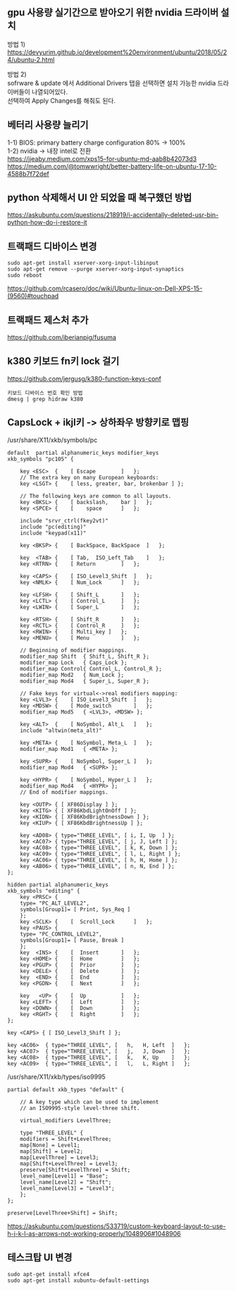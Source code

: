 ## gpu 사용량 실기간으로 받아오기 위한 nvidia 드라이버 설치  
방법 1)  
https://devyurim.github.io/development%20environment/ubuntu/2018/05/24/ubuntu-2.html  

방법 2)  
sofrware & update 에서 Additional Drivers 탭을 선택하면 설치 가능한 nvidia 드라이버들이 나열되어있다.  
선택하여 Apply Changes를 해줘도 된다.  

## 베터리 사용량 늘리기
1-1) BIOS: primary battery charge configuration 80% -> 100%  
1-2) nvidia -> 내장 intel로 전환  
https://jjeaby.medium.com/xps15-for-ubuntu-md-aab8b42073d3  
https://medium.com/@tomwwright/better-battery-life-on-ubuntu-17-10-4588b7f72def

## python 삭제해서 UI 안 되었을 때 복구했던 방법  
https://askubuntu.com/questions/218919/i-accidentally-deleted-usr-bin-python-how-do-i-restore-it  

## 트랙패드 디바이스  변경
```
sudo apt-get install xserver-xorg-input-libinput
sudo apt-get remove --purge xserver-xorg-input-synaptics
sudo reboot
```
https://github.com/rcasero/doc/wiki/Ubuntu-linux-on-Dell-XPS-15-(9560)#touchpad  

## 트랙패드 제스처 추가
https://github.com/iberianpig/fusuma  

## k380 키보드 fn키 lock 걸기  
https://github.com/jergusg/k380-function-keys-conf  
```
키보드 디바이스 번호 확인 방법  
dmesg | grep hidraw k380 
``` 
## CapsLock + ikjl키 -> 상하좌우 방향키로 맵핑  
/usr/share/X11/xkb/symbols/pc    
```
default  partial alphanumeric_keys modifier_keys
xkb_symbols "pc105" {

    key <ESC>  {	[ Escape		]	};
    // The extra key on many European keyboards:
    key <LSGT> {	[ less, greater, bar, brokenbar ] };

    // The following keys are common to all layouts.
    key <BKSL> {	[ backslash,	bar	]	};
    key <SPCE> {	[ 	 space		]	};

    include "srvr_ctrl(fkey2vt)"
    include "pc(editing)"
    include "keypad(x11)"

    key <BKSP> {	[ BackSpace, BackSpace	]	};

    key  <TAB> {	[ Tab,	ISO_Left_Tab	]	};
    key <RTRN> {	[ Return		]	};

    key <CAPS> {	[ ISO_Level3_Shift	]	};
    key <NMLK> {	[ Num_Lock 		]	};

    key <LFSH> {	[ Shift_L		]	};
    key <LCTL> {	[ Control_L		]	};
    key <LWIN> {	[ Super_L		]	};

    key <RTSH> {	[ Shift_R		]	};
    key <RCTL> {	[ Control_R		]	};
    key <RWIN> {	[ Multi_key	]	};
    key <MENU> {	[ Menu			]	};

    // Beginning of modifier mappings.
    modifier_map Shift  { Shift_L, Shift_R };
    modifier_map Lock   { Caps_Lock };
    modifier_map Control{ Control_L, Control_R };
    modifier_map Mod2   { Num_Lock };
    modifier_map Mod4   { Super_L, Super_R };

    // Fake keys for virtual<->real modifiers mapping:
    key <LVL3> {	[ ISO_Level3_Shift	]	};
    key <MDSW> {	[ Mode_switch 		]	};
    modifier_map Mod5   { <LVL3>, <MDSW> };

    key <ALT>  {	[ NoSymbol, Alt_L	]	};
    include "altwin(meta_alt)"

    key <META> {	[ NoSymbol, Meta_L	]	};
    modifier_map Mod1   { <META> };

    key <SUPR> {	[ NoSymbol, Super_L	]	};
    modifier_map Mod4   { <SUPR> };

    key <HYPR> {	[ NoSymbol, Hyper_L	]	};
    modifier_map Mod4   { <HYPR> };
    // End of modifier mappings.

    key <OUTP> { [ XF86Display ] };
    key <KITG> { [ XF86KbdLightOnOff ] };
    key <KIDN> { [ XF86KbdBrightnessDown ] };
    key <KIUP> { [ XF86KbdBrightnessUp ] };

    key <AD08> { type="THREE_LEVEL", [ i, I, Up  ] };
    key <AC07> { type="THREE_LEVEL", [ j, J, Left ] };
    key <AC08> { type="THREE_LEVEL", [ k, K, Down ] };
    key <AC09> { type="THREE_LEVEL", [ l, L, Right ] };
    key <AC06> { type="THREE_LEVEL", [ h, H, Home ] };
    key <AB06> { type="THREE_LEVEL", [ n, N, End ] };
};

hidden partial alphanumeric_keys
xkb_symbols "editing" {
    key <PRSC> {
	type= "PC_ALT_LEVEL2",
	symbols[Group1]= [ Print, Sys_Req ]
    };
    key <SCLK> {	[  Scroll_Lock		]	};
    key <PAUS> {
	type= "PC_CONTROL_LEVEL2",
	symbols[Group1]= [ Pause, Break ]
    };
    key  <INS> {	[  Insert		]	};
    key <HOME> {	[  Home			]	};
    key <PGUP> {	[  Prior		]	};
    key <DELE> {	[  Delete		]	};
    key  <END> {	[  End			]	};
    key <PGDN> {	[  Next			]	};

    key   <UP> {	[  Up			]	};
    key <LEFT> {	[  Left			]	};
    key <DOWN> {	[  Down			]	};
    key <RGHT> {	[  Right		]	};
};
```
```
key <CAPS> { [ ISO_Level3_Shift ] };

key <AC06>  { type="THREE_LEVEL", [   h,   H, Left  ]   }; 
key <AC07>  { type="THREE_LEVEL", [   j,   J, Down  ]   }; 
key <AC08>  { type="THREE_LEVEL", [   k,   K, Up    ]   }; 
key <AC09>  { type="THREE_LEVEL", [   l,   L, Right ]   }; 
```

/usr/share/X11/xkb/types/iso9995  
```
partial default xkb_types "default" {

    // A key type which can be used to implement
    // an ISO9995-style level-three shift.

    virtual_modifiers LevelThree;

    type "THREE_LEVEL" {
	modifiers = Shift+LevelThree;
	map[None] = Level1;
	map[Shift] = Level2;
	map[LevelThree] = Level3;
	map[Shift+LevelThree] = Level3;
	preserve[Shift+LevelThree] = Shift;
	level_name[Level1] = "Base";
	level_name[Level2] = "Shift";
	level_name[Level3] = "Level3";
    };
};
```
```
preserve[LevelThree+Shift] = Shift;  
```
https://askubuntu.com/questions/533719/custom-keyboard-layout-to-use-h-j-k-l-as-arrows-not-working-properly/1048906#1048906  
  

##  테스크탑 UI 변경  
```
sudo apt-get install xfce4
sudo apt-get install xubuntu-default-settings
```


